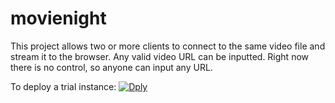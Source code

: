 # movienight
This project allows two or more clients to connect to the same video file
and stream it to the browser. Any valid video URL can be inputted.
Right now there is no control, so anyone can input any URL.

To deploy a trial instance:
[![Dply](https://dply.co/b.svg)](https://dply.co/b/deDziZQ1)